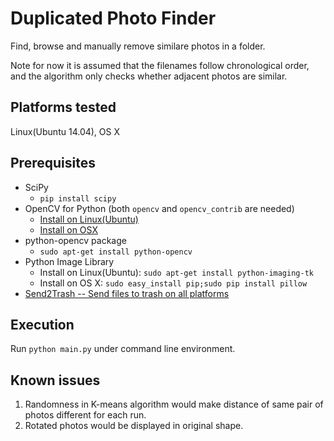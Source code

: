 Duplicated Photo Finder
=======================
Find, browse and manually remove similare photos in a folder.

Note for now it is assumed that the filenames follow chronological order, and the algorithm only checks whether adjacent photos are similar.

Platforms tested
----------------
Linux(Ubuntu 14.04), OS X

Prerequisites
-------------
- SciPy
    - `pip install scipy`
- OpenCV for Python (both `opencv` and `opencv_contrib` are needed)
    - [Install on Linux(Ubuntu)](http://www.pyimagesearch.com/2015/06/22/install-opencv-3-0-and-python-2-7-on-ubuntu/)
    - [Install on OSX](http://www.pyimagesearch.com/2015/06/15/install-opencv-3-0-and-python-2-7-on-osx/)
- python-opencv package
    - `sudo apt-get install python-opencv`
- Python Image Library
    - Install on Linux(Ubuntu): `sudo apt-get install python-imaging-tk`
    - Install on OS X: `sudo easy_install pip;sudo pip install pillow`
- [Send2Trash -- Send files to trash on all platforms](https://github.com/hsoft/send2trash/)

Execution
---------
Run `python main.py` under command line environment.

Known issues
------------
1. Randomness in K-means algorithm would make distance of same pair of photos different for each run.
2. Rotated photos would be displayed in original shape.

